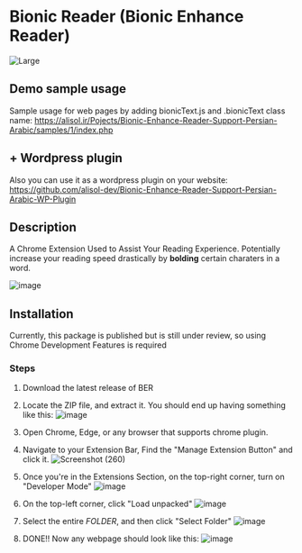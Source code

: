 # Bionic Reader (Bionic Enhance Reader)
![Large](https://user-images.githubusercontent.com/46472696/169700815-af3bac43-62ad-4d03-b7b4-c7305465eddc.png)

## Demo sample usage
Sample usage for web pages by adding bionicText.js and .bionicText class name:
https://alisol.ir/Pojects/Bionic-Enhance-Reader-Support-Persian-Arabic/samples/1/index.php

## + Wordpress plugin
Also you can use it as a wordpress plugin on your website: https://github.com/alisol-dev/Bionic-Enhance-Reader-Support-Persian-Arabic-WP-Plugin

## Description
A Chrome Extension Used to Assist Your Reading Experience. Potentially increase your reading speed drastically by **bolding** certain charaters in a word.

![image](https://user-images.githubusercontent.com/46472696/169659988-f24b94a3-a556-4eb1-9127-17337bd76f60.png)

## Installation
Currently, this package is published but is still under review, so using Chrome Development Features is required

### Steps
1. Download the latest release of BER

3. Locate the ZIP file, and extract it. You should end up having something like this: ![image](https://user-images.githubusercontent.com/46472696/169659798-db0ada46-1ce2-4261-82f2-4173754dc8c6.png)

4. Open Chrome, Edge, or any browser that supports chrome plugin.

5. Navigate to your Extension Bar, Find the "Manage Extension Button" and click it. ![Screenshot (260)](https://user-images.githubusercontent.com/46472696/169659530-4330ab65-83d8-4510-9175-9e37274a38db.jpg)

6. Once you're in the Extensions Section, on the top-right corner, turn on "Developer Mode" ![image](https://user-images.githubusercontent.com/46472696/169659582-419f5479-d22d-47e1-89b8-bd4790686492.png)

7. On the top-left corner, click "Load unpacked" ![image](https://user-images.githubusercontent.com/46472696/169659916-d60b0f6a-bea3-4892-9d41-9f65421218ff.png)
8. Select the entire *FOLDER*, and then click "Select Folder" ![image](https://user-images.githubusercontent.com/46472696/169659974-663f1ce8-2da7-47c0-88a0-b2e3c8d1d0c6.png)

9. DONE!! Now any webpage should look like this: ![image](https://user-images.githubusercontent.com/46472696/169660006-c683e1f5-cb2c-4571-b564-aed98eb4b838.png)
